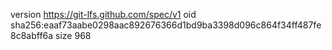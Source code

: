 version https://git-lfs.github.com/spec/v1
oid sha256:eaaf73aabe0298aac892676366d1bd9ba3398d096c864f34ff487fe8c8abff6a
size 968
